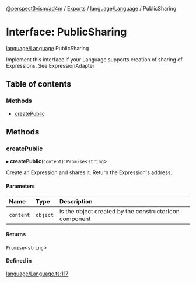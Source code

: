 [@perspect3vism/ad4m](../README.md) / [Exports](../modules.md) / [language/Language](../modules/language_Language.md) / PublicSharing

# Interface: PublicSharing

[language/Language](../modules/language_Language.md).PublicSharing

Implement this interface if your Language supports creation of sharing
of Expressions.
See ExpressionAdapter

## Table of contents

### Methods

- [createPublic](language_Language.PublicSharing.md#createpublic)

## Methods

### createPublic

▸ **createPublic**(`content`): `Promise`<`string`\>

Create an Expression and shares it.
Return the Expression's address.

#### Parameters

| Name | Type | Description |
| :------ | :------ | :------ |
| `content` | `object` | is the object created by the constructorIcon component |

#### Returns

`Promise`<`string`\>

#### Defined in

[language/Language.ts:117](https://github.com/perspect3vism/ad4m/blob/d9ddd7e2/core/src/language/Language.ts#L117)
